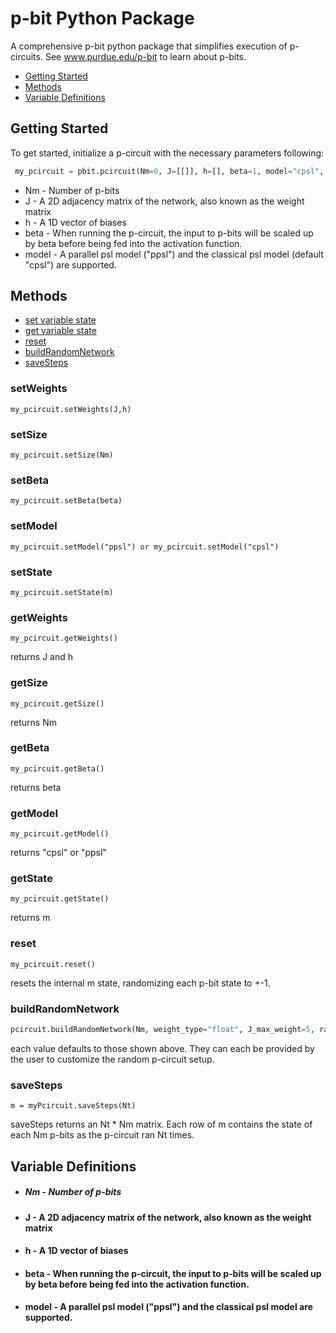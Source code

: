 # p-bit Python Package
A comprehensive p-bit python package that simplifies execution of p-circuits. See www.purdue.edu/p-bit to learn about p-bits. 

* [Getting Started](#Getting-Started)
* [Methods](#Methods)
* [Variable Definitions](#Variable-Definitions)


## Getting Started
To get started, initialize a p-circuit with the necessary parameters following:
```python
 my_pcircuit = pbit.pcircuit(Nm=0, J=[[]], h=[], beta=1, model="cpsl", delta_t=0.01):
``` 
* Nm - Number of p-bits
* J - A 2D adjacency matrix of the network, also known as the weight matrix
* h - A 1D vector of biases
* beta - When running the p-circuit, the input to p-bits will be scaled up by beta before being fed into the activation function. 
* model - A parallel psl model ("ppsl") and the classical psl model (default "cpsl") are supported. 
  
## Methods
* [set variable state](#setWeights)
* [get variable state](#getWeights)
* [reset](#reset)
* [buildRandomNetwork](#buildRandomNetwork)
* [saveSteps](#saveSteps)



### setWeights
    my_pcircuit.setWeights(J,h)
### setSize
    my_pcircuit.setSize(Nm)
### setBeta
    my_pcircuit.setBeta(beta)
### setModel
    my_pcircuit.setModel("ppsl") or my_pcircuit.setModel("cpsl")
### setState
    my_pcircuit.setState(m)
### getWeights
    my_pcircuit.getWeights()
returns J and h
### getSize
    my_pcircuit.getSize()
returns Nm
### getBeta
    my_pcircuit.getBeta()
returns beta
### getModel
    my_pcircuit.getModel()
returns "cpsl" or "ppsl"
### getState
    my_pcircuit.getState()
returns m
### reset
    my_pcircuit.reset()
resets the internal m state, randomizing each p-bit state to +-1.

### buildRandomNetwork
```python
pcircuit.buildRandomNetwork(Nm, weight_type="float", J_max_weight=5, random_h=False, h_max_weight=5)
```
each value defaults to those shown above. They can each be provided by the user to customize the random p-circuit setup. 

### saveSteps
    m = myPcircuit.saveSteps(Nt)

saveSteps returns an Nt * Nm matrix. Each row of m contains the state of each Nm p-bits as the p-circuit ran Nt times.

## Variable Definitions

* ##### Nm - Number of p-bits
* #### J - A 2D adjacency matrix of the network, also known as the weight matrix
* #### h - A 1D vector of biases
* #### beta - When running the p-circuit, the input to p-bits will be scaled up by beta before being fed into the activation function. 
* #### model - A parallel psl model ("ppsl") and the classical psl model are supported. 